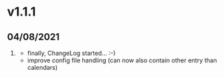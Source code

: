 # v1.1.1
##  04/08/2021

1. [](#new)
    * finally, ChangeLog started... :-)
    * improve config file handling (can now also contain other entry than calendars)
